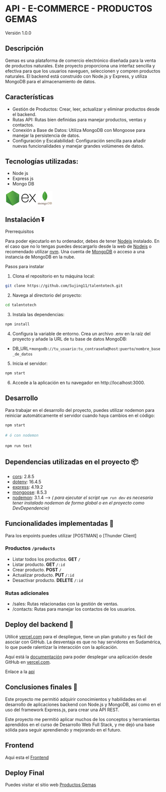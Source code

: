 # API - E-COMMERCE - PRODUCTOS GEMAS

Versión 1.0.0

## Descripción

Gemas es una plataforma de comercio electrónico diseñada para la venta de productos naturales. Este proyecto proporciona una interfaz sencilla y efectiva para que los usuarios naveguen, seleccionen y compren productos naturales. El backend está construido con Node.js y Express, y utiliza MongoDB para el almacenamiento de datos.

## Características

- Gestión de Productos: Crear, leer, actualizar y eliminar productos desde el backend.
- Rutas API: Rutas bien definidas para manejar productos, ventas y contactos.
- Conexión a Base de Datos: Utiliza MongoDB con Mongoose para manejar la persistencia de datos.
- Configuración y Escalabilidad: Configuración sencilla para añadir nuevas funcionalidades y manejar grandes volúmenes de datos.

## Tecnologías utilizadas:

- Node js
- Express js
- Mongo DB

[<img src="https://raw.githubusercontent.com/devicons/devicon/1119b9f84c0290e0f0b38982099a2bd027a48bf1/icons/nodejs/nodejs-original.svg" width="48">](https://nodejs.org/es)
[<img src="https://raw.githubusercontent.com/devicons/devicon/1119b9f84c0290e0f0b38982099a2bd027a48bf1/icons/express/express-original.svg" width="48">](https://expressjs.com/es/)
[<img src="https://raw.githubusercontent.com/devicons/devicon/1119b9f84c0290e0f0b38982099a2bd027a48bf1/icons/mongodb/mongodb-original-wordmark.svg" width="48">](https://www.mongodb.com/)

## Instalación ⏬

Prerrequisitos

Para poder ejecutarlo en tu ordenador, debes de tener [Nodejs](https://nodejs.org/es) instalado. En el caso que no lo tengas puedes descargarlo desde la web de [Nodejs](https://nodejs.org/es) o recomendado utilizar [nvm](https://github.com/nvm-sh/nvm). Una cuenta de [MongoDB](https://www.mongodb.com/es) o acceso a una instancia de MongoDB en la nube.

Pasos para instalar

1. Clona el repositorio en tu máquina local:

```bash
git clone https://github.com/Sujing11/talentotech.git
```
2. Navega al directorio del proyecto:
```bash
cd talentotech
```
3. Instala las dependencias:
```bash
npm install
```
4. Configura la variable de entorno. Crea un archivo .env en la raíz del proyecto y añade la URL de tu base de datos MongoDB:

- DB_URL=`mongodb://tu_usuario:tu_contraseña@host:puerto/nombre_base_de_datos`

5. Inicia el servidor:
```bash
npm start
```
6. Accede a la aplicación en tu navegador en http://localhost:3000.


## Desarrollo

Para trabajar en el desarrollo del proyecto, puedes utilizar nodemon para reiniciar automáticamente el servidor cuando haya cambios en el código:

```bash
npm start

# ó con nodemon

npm run test
```

## Dependencias utilizadas en el proyecto 📦

- [cors](https://www.npmjs.com/package/cors): 2.8.5
- [dotenv](https://www.npmjs.com/package/dotenv): 16.4.5
- [express](https://www.npmjs.com/package/express): 4.19.2
- [mongoose](https://www.npmjs.com/package/mongoose): 8.5.3
- [nodemon](https://www.npmjs.com/package/nodemo): 3.1.4 --> _( para ejecutar el script `npm run dev` es necesaria tener instalado nodemon de forma global o en el proyecto como DevDependencie)_

## Funcionalidades implementadas 🔧

Para los enpoints puedes utilizar [POSTMAN] o [Thunder Client]

### Productos `/products`

- Listar todos los productos. **GET** `/`
- Listar producto. **GET** `/:id`
- Crear producto. **POST** `/`
- Actualizar producto. **PUT** `/:id`
- Desactivar producto. **DELETE** `/:id`

### Rutas adicionales
- /sales: Rutas relacionadas con la gestión de ventas.
- /contacts: Rutas para manejar los contactos de los usuarios.

## Deploy del backend 🚀

Utilicé [vercel.com](https://vercel.com/) para el despliegue, tiene un plan gratuito y es fácil de asociar con GitHub. La desventaja es que no hay servidores en Sudamérica, lo que puede ralentizar la interacción con la aplicación.

Aquí está la [documentación](https://vercel.com/docs) para poder desplegar una aplicación desde GitHub en [vercel.com](https://vercel.com/docs/deployments/git).

Enlace a la [api](https://talentotech-64pku1h0f-dianas-projects-3e11313d.vercel.app)

## Conclusiones finales 🏁

Este proyecto me permitió adquirir conocimientos y habilidades en el desarrollo de aplicaciones backend con Node.js y MongoDB, así como en el uso del framework Express.js, para crear una API REST.

Este proyecto me permitió aplicar muchos de los conceptos y herramientas aprendidos en el curso de Desarrollo Web Full Stack, y me dejó una base sólida para seguir aprendiendo y mejorando en el futuro.

## Frontend

Aqui esta el [Frontend](https://github.com/Sujing11/web.git)

## Deploy Final

Puedes visitar el sitio web [Productos Gemas](https://progemas.netlify.app)




